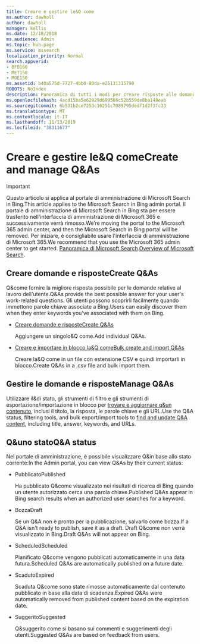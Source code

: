 ```yaml
---
title: Creare e gestire le&Q come
ms.author: dawholl
author: dawholl
manager: kellis
ms.date: 12/18/2018
ms.audience: Admin
ms.topic: hub-page
ms.service: mssearch
localization_priority: Normal
search.appverid:
- BFB160
- MET150
- MOE150
ms.assetid: b40a575d-7727-4bb0-80da-e25131315790
ROBOTS: NoIndex
description: Panoramica di tutti i modi per creare risposte alle domande frequenti nel portale di amministrazione di Microsoft Search
ms.openlocfilehash: 4acd15ba5e62929d699566c52b559de8ba148eab
ms.sourcegitcommit: 6b531b2ce7253c16251c7089795dedf1d2f3fc33
ms.translationtype: MT
ms.contentlocale: it-IT
ms.lasthandoff: 11/13/2019
ms.locfileid: "38311677"
---
```

# <a name="create-and-manage-qas"></a><span data-ttu-id="fcf95-103">Creare e gestire le&Q come</span><span class="sxs-lookup"><span data-stu-id="fcf95-103">Create and manage Q&As</span></span>

> [!IMPORTANT]
> <span data-ttu-id="fcf95-104">Questo articolo si applica al portale di amministrazione di Microsoft Search in Bing.</span><span class="sxs-lookup"><span data-stu-id="fcf95-104">This article applies to the Microsoft Search in Bing admin portal.</span></span> <span data-ttu-id="fcf95-105">Il portale di amministrazione di Microsoft Search in Bing sta per essere trasferito nell'interfaccia di amministrazione di Microsoft 365 e successivamente verrà rimosso.</span><span class="sxs-lookup"><span data-stu-id="fcf95-105">We’re moving the portal to the Microsoft 365 admin center, and then the Microsoft Search in Bing portal will be removed.</span></span> <span data-ttu-id="fcf95-106">Per iniziare, è consigliabile usare l'interfaccia di amministrazione di Microsoft 365.</span><span class="sxs-lookup"><span data-stu-id="fcf95-106">We recommend that you use the Microsoft 365 admin center to get started.</span></span> <span data-ttu-id="fcf95-107">[Panoramica di Microsoft Search](overview-microsoft-search.md).</span><span class="sxs-lookup"><span data-stu-id="fcf95-107">[Overview of Microsoft Search](overview-microsoft-search.md).</span></span>
    
## <a name="create-qas"></a><span data-ttu-id="fcf95-108">Creare domande e risposte</span><span class="sxs-lookup"><span data-stu-id="fcf95-108">Create Q&As</span></span>

<span data-ttu-id="fcf95-109">Q&come fornire la migliore risposta possibile per le domande relative al lavoro dell'utente.</span><span class="sxs-lookup"><span data-stu-id="fcf95-109">Q&As provide the best possible answer for your user's work-related questions.</span></span> <span data-ttu-id="fcf95-110">Gli utenti possono scoprirli facilmente quando immettono parole chiave associate a Bing.</span><span class="sxs-lookup"><span data-stu-id="fcf95-110">Users can easily discover them when they enter keywords you've associated with them on Bing.</span></span>
  
- [<span data-ttu-id="fcf95-111">Creare domande e risposte</span><span class="sxs-lookup"><span data-stu-id="fcf95-111">Create Q&As</span></span>](create-qas.md)
    
    <span data-ttu-id="fcf95-112">Aggiungere un singolo&Q come.</span><span class="sxs-lookup"><span data-stu-id="fcf95-112">Add individual Q&As.</span></span>
    
- [<span data-ttu-id="fcf95-113">Creare e importare in blocco la&Q come</span><span class="sxs-lookup"><span data-stu-id="fcf95-113">Bulk create and import Q&As</span></span>](bulk-create-qas.md)
    
    <span data-ttu-id="fcf95-114">Creare la&Q come in un file con estensione CSV e quindi importarli in blocco.</span><span class="sxs-lookup"><span data-stu-id="fcf95-114">Create Q&As in a .csv file and bulk import them.</span></span>
    
## <a name="manage-qas"></a><span data-ttu-id="fcf95-115">Gestire le domande e risposte</span><span class="sxs-lookup"><span data-stu-id="fcf95-115">Manage Q&As</span></span>

<span data-ttu-id="fcf95-116">Utilizzare il&di stato, gli strumenti di filtro e gli strumenti di esportazione/importazione in blocco per [trovare e aggiornare q&un contenuto](manage-qas.md), inclusi il titolo, la risposta, le parole chiave e gli URL.</span><span class="sxs-lookup"><span data-stu-id="fcf95-116">Use the Q&A status, filtering tools, and bulk export/import tools to [find and update Q&A content](manage-qas.md), including title, answer, keywords, and URLs.</span></span>
  
## <a name="qa-status"></a><span data-ttu-id="fcf95-117">Q&uno stato</span><span class="sxs-lookup"><span data-stu-id="fcf95-117">Q&A status</span></span>

<span data-ttu-id="fcf95-118">Nel portale di amministrazione, è possibile visualizzare Q&in base allo stato corrente:</span><span class="sxs-lookup"><span data-stu-id="fcf95-118">In the Admin portal, you can view Q&As by their current status:</span></span>
  
- <span data-ttu-id="fcf95-119">Pubblicato</span><span class="sxs-lookup"><span data-stu-id="fcf95-119">Published</span></span>
    
    <span data-ttu-id="fcf95-120">Ha pubblicato Q&come visualizzato nei risultati di ricerca di Bing quando un utente autorizzato cerca una parola chiave.</span><span class="sxs-lookup"><span data-stu-id="fcf95-120">Published Q&As appear in Bing search results when an authorized user searches for a keyword.</span></span>
    
- <span data-ttu-id="fcf95-121">Bozza</span><span class="sxs-lookup"><span data-stu-id="fcf95-121">Draft</span></span>
    
    <span data-ttu-id="fcf95-122">Se un Q&A non è pronto per la pubblicazione, salvarlo come bozza.</span><span class="sxs-lookup"><span data-stu-id="fcf95-122">If a Q&A isn't ready to publish, save it as a draft.</span></span> <span data-ttu-id="fcf95-123">Draft Q&come non verrà visualizzato in Bing.</span><span class="sxs-lookup"><span data-stu-id="fcf95-123">Draft Q&As will not appear on Bing.</span></span>
    
- <span data-ttu-id="fcf95-124">Scheduled</span><span class="sxs-lookup"><span data-stu-id="fcf95-124">Scheduled</span></span>
    
    <span data-ttu-id="fcf95-125">Pianificato Q&come vengono pubblicati automaticamente in una data futura.</span><span class="sxs-lookup"><span data-stu-id="fcf95-125">Scheduled Q&As are automatically published on a future date.</span></span>
    
- <span data-ttu-id="fcf95-126">Scaduto</span><span class="sxs-lookup"><span data-stu-id="fcf95-126">Expired</span></span>
    
    <span data-ttu-id="fcf95-127">Scaduta Q&come sono state rimosse automaticamente dal contenuto pubblicato in base alla data di scadenza.</span><span class="sxs-lookup"><span data-stu-id="fcf95-127">Expired Q&As were automatically removed from published content based on the expiration date.</span></span>
    
- <span data-ttu-id="fcf95-128">Suggerito</span><span class="sxs-lookup"><span data-stu-id="fcf95-128">Suggested</span></span>
    
    <span data-ttu-id="fcf95-129">Q&suggerito come si basano sui commenti e suggerimenti degli utenti.</span><span class="sxs-lookup"><span data-stu-id="fcf95-129">Suggested Q&As are based on feedback from users.</span></span>

  

